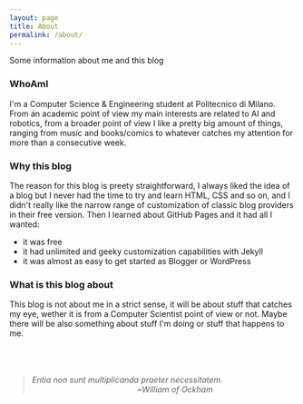 ```yaml
---
layout: page
title: About
permalink: /about/
---
```


Some information about me and this blog

### WhoAmI

I'm a Computer Science & Engineering student at Politecnico di Milano.
From an academic point of view my main interests are related to AI and robotics,
from a broader point of view I like a pretty big amount of things, ranging from music and books/comics to whatever catches my attention for more than a consecutive week.

### Why this blog

The reason for this blog is preety straightforward, I always liked the idea of a blog but I never had the time to try and learn HTML, CSS and so on, and I didn't really like the narrow range of customization of classic blog providers in their free version.
Then I learned about GitHub Pages and it had all I wanted: 
* it was free
* it had unlimited and geeky customization capabilities with Jekyll
* it was almost as easy to get started as Blogger or WordPress

### What is this blog about

This blog is not about me in a strict sense, it will be about stuff that catches my eye, wether it is from a Computer Scientist point of view or not.
Maybe there will be also something about stuff I'm doing or stuff that happens to me.  
<br/>
<br/>
<br/>
>*Entia non sunt multiplicanda praeter necessitatem.*  
>&nbsp;&nbsp;&nbsp;&nbsp;&nbsp;&nbsp;&nbsp;&nbsp;&nbsp;&nbsp;&nbsp;&nbsp;&nbsp;&nbsp;&nbsp;&nbsp;&nbsp;&nbsp;&nbsp;&nbsp;&nbsp;&nbsp;&nbsp;&nbsp;&nbsp;&nbsp;&nbsp;&nbsp;&nbsp;&nbsp;&nbsp;&nbsp;&nbsp;&nbsp;&nbsp;&nbsp;&nbsp;&nbsp;&nbsp;&nbsp;&nbsp;&nbsp;&nbsp;&nbsp;&nbsp;&nbsp;&nbsp;*~William of Ockham*
